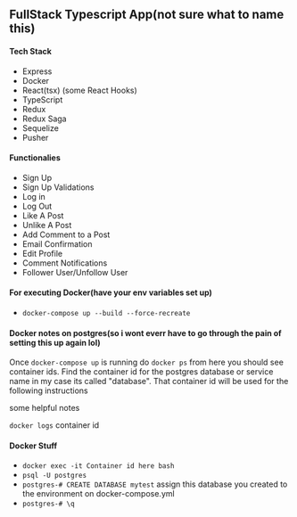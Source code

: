 ## FullStack Typescript App(not sure what to name this)

#### Tech Stack

- Express
- Docker
- React(tsx) (some React Hooks)
- TypeScript
- Redux
- Redux Saga
- Sequelize
- Pusher

#### Functionalies

- Sign Up
- Sign Up Validations
- Log in
- Log Out
- Like A Post
- Unlike A Post
- Add Comment to a Post
- Email Confirmation
- Edit Profile
- Comment Notifications
- Follower User/Unfollow User

#### For executing Docker(have your env variables set up)

- `docker-compose up --build --force-recreate`

#### Docker notes on postgres(so i wont everr have to go through the pain of setting this up again lol)

Once `docker-compose up` is running do
`docker ps` from here you should see container ids.
Find the container id for the postgres database or service name in my case its called "database". That container id will be used for the following instructions

some helpful notes

`docker logs` container id

#### Docker Stuff

- `docker exec -it Container id here bash`
- `psql -U postgres`
- `postgres-# CREATE DATABASE mytest` assign this database you created to the environment on docker-compose.yml
- `postgres-# \q`
